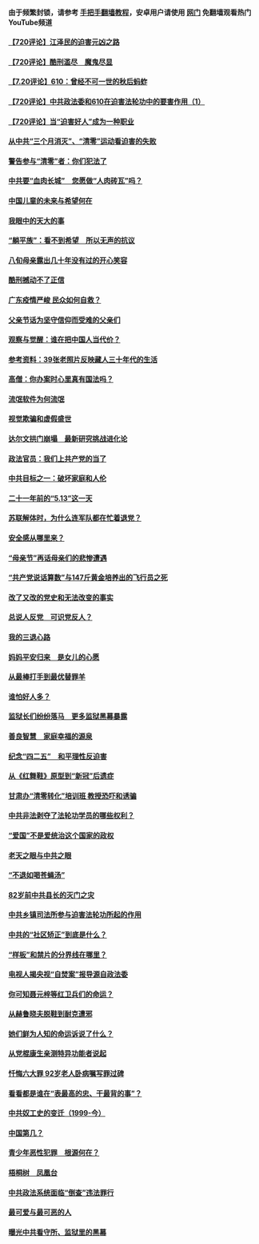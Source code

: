 #### 由于频繁封锁，请参考 [手把手翻墙教程](https://github.com/gfw-breaker/guides/wiki/)，安卓用户请使用 [网门](https://github.com/gfw-breaker/nogfw/blob/master/dl.md?t=07202201) 免翻墙观看热门YouTube频道 

#### [【720评论】江泽民的迫害元凶之路](../pages/19/428315.md?t=07202201) 

#### [【720评论】酷刑滥尽　魔鬼尽显](../pages/19/428318.md?t=07202201) 

#### [【7.20评论】610：曾经不可一世的秋后蚂蚱](../pages/19/427679.md?t=07202201) 

#### [【720评论】中共政法委和610在迫害法轮功中的要害作用（1）](../pages/19/428311.md?t=07202201) 

#### [【720评论】当“迫害好人”成为一种职业](../pages/19/428310.md?t=07202201) 

#### [从中共“三个月消灭”、“清零”运动看迫害的失败](../pages/19/428268.md?t=07202201) 

#### [警告参与“清零”者：你们犯法了](../pages/19/428270.md?t=07202201) 

#### [中共要“血肉长城”　您愿做“人肉砖瓦”吗？](../pages/19/427882.md?t=07202201) 

#### [中国儿童的未来与希望何在](../pages/19/427680.md?t=07202201) 

#### [我眼中的天大的事](../pages/19/427619.md?t=07202201) 

#### [“躺平族”：看不到希望　所以无声的抗议](../pages/19/427464.md?t=07202201) 

#### [八旬母亲露出几十年没有过的开心笑容](../pages/19/427429.md?t=07202201) 

#### [酷刑撼动不了正信](../pages/19/427414.md?t=07202201) 

#### [广东疫情严峻 民众如何自救？](../pages/19/427311.md?t=07202201) 

#### [父亲节话为坚守信仰而受难的父亲们](../pages/19/427033.md?t=07202201) 

#### [观察与觉醒：谁在把中国人当代价？](../pages/19/426987.md?t=07202201) 

#### [参考资料：39张老照片反映藏人三十年代的生活](../pages/19/426471.md?t=07202201) 

#### [高僧：你办案时心里真有国法吗？](../pages/19/426530.md?t=07202201) 

#### [流氓软件为何流氓](../pages/19/426531.md?t=07202201) 

#### [视觉欺骗和虚假盛世](../pages/19/426443.md?t=07202201) 

#### [达尔文拱门崩塌　最新研究挑战进化论](../pages/19/426009.md?t=07202201) 

#### [政法官员：我们上共产党的当了](../pages/19/425351.md?t=07202201) 

#### [中共目标之一：破坏家庭和人伦](../pages/19/424454.md?t=07202201) 

#### [二十一年前的“5.13”这一天](../pages/19/424814.md?t=07202201) 

#### [苏联解体时，为什么连军队都在忙着退党？](../pages/19/424335.md?t=07202201) 

#### [安全感从哪里来？](../pages/19/424336.md?t=07202201) 

#### [“母亲节”再话母亲们的悲惨遭遇](../pages/19/424234.md?t=07202201) 

#### [“共产党说话算数”与147斤黄金培养出的飞行员之死](../pages/19/424115.md?t=07202201) 

#### [改了又改的党史和无法改变的事实](../pages/19/424037.md?t=07202201) 

#### [总说人反党　可识党反人？](../pages/19/423820.md?t=07202201) 

#### [我的三退心路](../pages/19/423876.md?t=07202201) 

#### [妈妈平安归来　是女儿的心愿](../pages/19/423947.md?t=07202201) 

#### [从最棒打手到最优替罪羊](../pages/19/423819.md?t=07202201) 

#### [谁怕好人多？](../pages/19/423774.md?t=07202201) 

#### [监狱长们纷纷落马　更多监狱黑幕暴露](../pages/19/423787.md?t=07202201) 

#### [善良智慧　家庭幸福的源泉](../pages/19/423632.md?t=07202201) 

#### [纪念“四二五”　和平理性反迫害](../pages/19/423660.md?t=07202201) 

#### [从《红舞鞋》原型到“新冠”后遗症](../pages/19/423509.md?t=07202201) 

#### [甘肃办“清零转化”培训班 教授恐吓和诱骗](../pages/19/423498.md?t=07202201) 

#### [中共非法剥夺了法轮功学员的哪些权利？](../pages/19/423392.md?t=07202201) 

#### [“爱国”不是爱统治这个国家的政权](../pages/19/423029.md?t=07202201) 

#### [老天之眼与中共之眼](../pages/19/423378.md?t=07202201) 

#### [“不退如喝苍蝇汤”](../pages/19/423287.md?t=07202201) 

#### [82岁前中共县长的灭门之灾](../pages/19/423055.md?t=07202201) 

#### [中共乡镇司法所参与迫害法轮功所起的作用](../pages/19/423064.md?t=07202201) 

#### [中共的“社区矫正”到底是什么？](../pages/19/422870.md?t=07202201) 

#### [“样板”和禁片的分界线在哪里？](../pages/19/422704.md?t=07202201) 

#### [电视人揭央视“自焚案”报导源自政法委](../pages/19/422770.md?t=07202201) 

#### [你可知聂元梓等红卫兵们的命运？](../pages/19/422848.md?t=07202201) 

#### [从赫鲁晓夫脱鞋到耐克遭邪](../pages/19/422826.md?t=07202201) 

#### [她们鲜为人知的命运诉说了什么？](../pages/19/422754.md?t=07202201) 

#### [从党棍康生亲测特异功能者说起](../pages/19/422657.md?t=07202201) 

#### [忏悔六大罪 92岁老人卧病嘱写罪过碑](../pages/19/422750.md?t=07202201) 

#### [看看都是谁在“表最高的忠、干最背的事”？](../pages/19/422703.md?t=07202201) 

#### [中共奴工史的变迁（1999-今）](../pages/19/422656.md?t=07202201) 

#### [中国第几？](../pages/19/422496.md?t=07202201) 

#### [青少年恶性犯罪　根源何在？](../pages/19/422449.md?t=07202201) 

#### [梧桐树　凤凰台](../pages/19/422442.md?t=07202201) 

#### [中共政法系统面临“倒查”违法罪行](../pages/19/422497.md?t=07202201) 

#### [最可爱与最可恶的人](../pages/19/422448.md?t=07202201) 

#### [曝光中共看守所、监狱里的黑幕](../pages/19/422390.md?t=07202201) 

